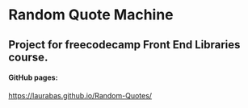 # Random Quote Machine 

## Project for freecodecamp Front End Libraries course.

#### GitHub pages:

https://laurabas.github.io/Random-Quotes/

